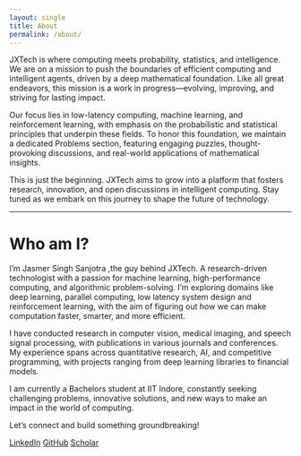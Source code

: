 ```yaml
---
layout: single
title: About
permalink: /about/
---
```


JXTech is where  computing meets probability, statistics, and intelligence. We are on a mission to push the boundaries of efficient computing and intelligent agents, driven by a deep mathematical foundation. Like all great endeavors, this mission is a work in progress—evolving, improving, and striving for lasting impact.  

Our focus lies in low-latency computing, machine learning, and reinforcement learning, with emphasis on the probabilistic and statistical principles that underpin these fields. To honor this foundation, we maintain a dedicated Problems section, featuring engaging puzzles, thought-provoking discussions, and real-world applications of mathematical insights.  

This is just the beginning. JXTech aims to grow into a platform that fosters research, innovation, and open discussions in intelligent computing. Stay tuned as we embark on this journey to shape the future of technology.  

---

#  Who am I?   

I’m  Jasmer Singh Sanjotra ,the guy behind JXTech. A research-driven technologist with a passion for machine learning, high-performance computing, and algorithmic problem-solving. I’m exploring domains like deep learning, parallel computing, low latency system design and reinforcement learning, with the aim of figuring out how we can make computation faster, smarter, and more efficient.  

I have conducted research in computer vision, medical imaging, and speech signal processing, with publications in various journals and conferences. My experience spans across quantitative research, AI, and competitive programming, with projects ranging from deep learning libraries to financial models.  

I am currently a Bachelors student at IIT Indore, constantly seeking challenging problems, innovative solutions, and new ways to make an impact in the world of computing.  

Let’s connect and build something groundbreaking!  

[LinkedIn](https://www.linkedin.com/in/jasmer-singh-sanjotra-a05b95250/) [GitHub](https://github.com/TheAlphaJas) [Scholar](https://scholar.google.com/citations?user=NUCuUbIAAAAJ)  
